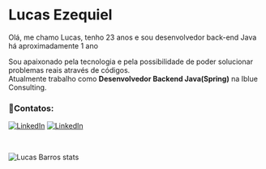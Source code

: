 <h1> Lucas Ezequiel </h1>


<p>Olá, me chamo Lucas, tenho 23 anos e sou desenvolvedor back-end Java há aproximadamente 1 ano</p>

<p>Sou apaixonado pela tecnologia e pela possibilidade de poder solucionar problemas reais através de códigos.<br> Atualmente trabalho como <b>Desenvolvedor Backend Java(Spring)</b> na Iblue Consulting.</p>


<h3>📱Contatos:</h3>

[![LinkedIn](https://img.shields.io/badge/LinkedIn-0077B5?style=for-the-badge&logo=linkedin&logoColor=white)](https://www.linkedin.com/in/lucasbezq/)
[![LinkedIn](https://img.shields.io/badge/Gmail-red?style=for-the-badge&logo=gmail&logoColor=white)](https://mail.google.com/mail/u/0/#inbox?compose=CllgCKHRMTVbfWVzhNDNrRFlPCtxmrXVZLBJcvrCXJfBWRVHbbzHvqkzKdmmqLBtDsFJgCpnsWL)

<br>

![Lucas Barros stats](https://github-readme-stats.vercel.app/api?username=lucasbezq&show_icons=true&theme=dark)


